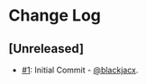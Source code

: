 # Change Log

## [Unreleased]
* [#1](https://github.com/Blackjacx/Columbus/pull/1): Initial Commit - [@blackjacx](https://github.com/blackjacx).
